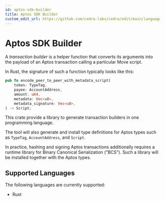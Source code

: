 ```yaml
---
id: aptos-sdk-builder
title: Aptos SDK Builder
custom_edit_url: https://github.com/cedra-labs/cedra/edit/main/language/aptos-sdk-builder/README.md
---
```


# Aptos SDK Builder

A *transaction builder* is a helper function that converts its arguments into the payload of an Aptos transaction calling a particular Move script.

In Rust, the signature of such a function typically looks like this:
```rust
pub fn encode_peer_to_peer_with_metadata_script(
    token: TypeTag,
    payee: AccountAddress,
    amount: u64,
    metadata: Vec<u8>,
    metadata_signature: Vec<u8>,
) -> Script;
```

This crate provide a library to generate transaction builders in one programming language.

The tool will also generate and install type definitions for Aptos types such as `TypeTag`, `AccountAddress`, and `Script`.

In practice, hashing and signing Aptos transactions additionally requires a runtime library for Binary Canonical Serialization ("BCS").
Such a library will be installed together with the Aptos types.


## Supported Languages

The following languages are currently supported:
* Rust
